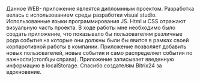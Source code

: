 Данное WEB- приложение явлеятся дипломнным проектом. Разработка велась с использованием среды разработки visual studio. Использованные языки программирования JS. Html и CSS отражают визуальную часть проекта. В ходе работы мне необходимо было создать приложение,
что показывало бы пользователям различные рода события на которые они должны были бы явится в рамках своей корпаротивной работы в компании. Приложение позволяет добавить новых пользователей, новые события и само распределяет события по важности(столбцы справа).
Приложение записывает введенную информацию в localStorage. 
Спасибо создателям Bitrix24 за вдохновение.
